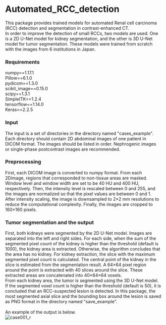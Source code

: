 # Automated_RCC_detection

This package provides trained models for automated Renal cell carcinoma (RCC) detection and segmentation in contrast-enhanced CT. <br>
In order to improve the detection of small RCCs, two models are used. One is a 2D U-Net model for kidney segmentation, and the other is 3D U-Net model for tumor segmentation. These models were trained from scratch with the images from 6 institutions in Japan. <br>

### Requirements  
numpy==1.17.1 <br>
Pillow==6.1.0 <br>
pydicom==1.3.0 <br>
scikit_image==0.15.0 <br>
scipy==1.3.1 <br>
SimpleITK==1.2.4 <br>
tensorflow==1.14.0 <br>
Keras==2.2.5 <br>

### Input 
The input is a set of directories in the directory named "cases_example". Each directory should contain 2D abdominal images of one patient in DICOM format. The images should be listed in order. Nephrogenic images or single-phase postcontrast images are recommended.

### Preprocessing
First, each DICOM image is converted to numpy format. From each 2Dimage, regions that corresponded to non-tissue areas are masked. Window level and window width are set to be 40 HU and 400 HU, respectively. Then, the intensity level is rescaled between 0 and 255, and the images are normalized so that the pixel values are between 0 and 1. After intensity scaling, the image is downsampled to 2×2 mm resolutions to reduce the computational complexity. Finally, the images are cropped to 160×160 pixels. 

### Tumor segmentation and the output
First, both kidneys were segmented by the 2D U-Net model. Images are separated into the left and right sides. For each side, when the sum of the segmented pixel count of the kidney is higher than the threshold (default is 1000), the kidney area is extracted. Otherwise, the algorithm concludes that the area has no kidney. For kidney extraction, the slice with the maximum segmented pixel count is calculated. The central point of the kidney in the slice is estimated from the segmentation result. A 64×64 pixel region around the point is extracted with 40 slices around the slice. These extracted areas are concatenated into 40×64×64 voxels.<br> 
From each kidney area, the tumor is segmented using the 3D U-Net model. If the segmented voxel count is higher than the threshold (default is 50), it is concluded that an RCC-suspected lesion is detected. In this package, the most segmented axial slice and the bounding box around the lesion is saved  as PNG format in the directory named "save_example".<br>
<br>
An example of the output is below. <br>
![case001_r](https://user-images.githubusercontent.com/87745605/148885263-f9183ee7-145b-4f39-9627-5c0f850ee1de.png)
